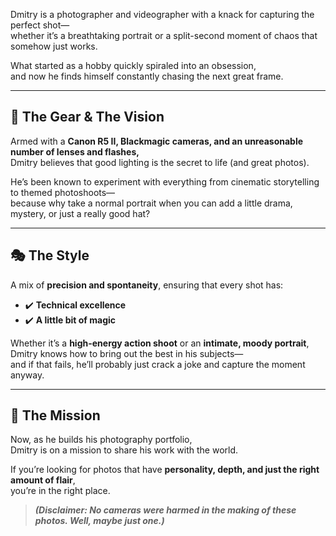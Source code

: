 Dmitry is a photographer and videographer with a knack for capturing the perfect shot—  
whether it’s a breathtaking portrait or a split-second moment of chaos that somehow just works.

What started as a hobby quickly spiraled into an obsession,  
and now he finds himself constantly chasing the next great frame.

---

## 🎥 The Gear & The Vision
Armed with a **Canon R5 II, Blackmagic cameras, and an unreasonable number of lenses and flashes,**  
Dmitry believes that good lighting is the secret to life (and great photos).

He’s been known to experiment with everything from cinematic storytelling to themed photoshoots—  
because why take a normal portrait when you can add a little drama, mystery, or just a really good hat?

---

## 🎭 The Style
A mix of **precision and spontaneity**, ensuring that every shot has:
- ✔️ **Technical excellence**
- ✔️ **A little bit of magic**

Whether it’s a **high-energy action shoot** or an **intimate, moody portrait**,  
Dmitry knows how to bring out the best in his subjects—  
and if that fails, he’ll probably just crack a joke and capture the moment anyway.

---

## 🚀 The Mission
Now, as he builds his photography portfolio,  
Dmitry is on a mission to share his work with the world.

If you’re looking for photos that have **personality, depth, and just the right amount of flair**,  
you’re in the right place.

> **_(Disclaimer: No cameras were harmed in the making of these photos. Well, maybe just one.)_**
